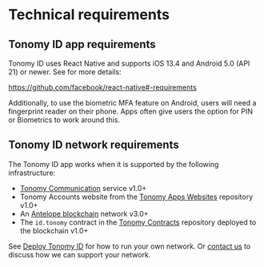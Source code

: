# Technical requirements

## Tonomy ID app requirements

Tonomy ID uses React Native and supports iOS 13.4 and Android 5.0 (API 21) or newer. See for more details:

<https://github.com/facebook/react-native#-requirements>

Additionally, to use the biometric MFA feature on Android, users will need a fingerprint reader on their phone. Apps often give users the option for PIN or Biometrics to work around this.

## Tonomy ID network requirements

The Tonomy ID app works when it is supported by the following infrastructure:

- <a href="https://github.com/Tonomy-Foundation/Tonomy-Communication" target="_blank">Tonomy Communication</a> service v1.0+
- Tonomy Accounts website from the <a href="https://github.com/Tonomy-Foundation/Tonomy-App-Websites" target="_blank">Tonomy Apps Websites</a> repository v1.0+
- An <a href="https://antelope.io/" target="_blank">Antelope blockchain</a> network v3.0+
- The `id.tonomy` contract in the <a href="https://github.com/Tonomy-Foundation/Tonomy-Contracts" target="_blank">Tonomy Contracts</a> repository deployed to the blockchain v1.0+

See [Deploy Tonomy ID](../../guides/deploy) for how to run your own network. Or <a href="https://tonomy.io/contact" target="_blank">contact us</a> to discuss how we can support your network.
